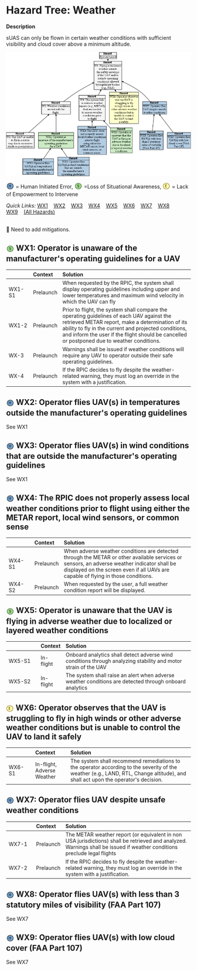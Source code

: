 # Hazard Tree: Weather 

**Description**

sUAS can only be flown in certain weather conditions with sufficient visibility and cloud cover above a minimum altitude.

[![](figures/weather.png)](#)

<sub>![](icons/h-icon.PNG)</sub> = Human Initiated Error, <sub>![](icons/s-icon.PNG)</sub> =Loss of Situational Awareness, <sub>![](icons/e-icon.PNG)</sub> = Lack of Empowerment to Intervene  <br>

*Quick Links:* [WX1](#WX1) &nbsp;&nbsp; [WX2](#WX2) &nbsp;&nbsp; [WX3](#WX3) &nbsp;&nbsp;  [WX4](#WX4) &nbsp;&nbsp; [WX5](#WX5) &nbsp;&nbsp; [WX6](#WX6) &nbsp;&nbsp; [WX7](#WX7)  &nbsp;&nbsp; [WX8](#WX8) &nbsp;&nbsp; &nbsp;&nbsp; [WX9](#WX9) &nbsp;&nbsp;   [(All Hazards)](../README.md)<br>

<br>:construction: Need to add mitigations.

## <sub>![](icons/s-icon.PNG)</sub> <a name="WX1"/> WX1: Operator is unaware of the manufacturer's operating guidelines for a UAV 
|<img width=120/> | Context | Solution |
|:--|:--|:--|
|WX1-S1|Prelaunch|When requested by the RPIC, the system shall display operating guidelines including upper and lower temperatures and maximum wind velocity in which the UAV can fly|
|WX1-2|Prelaunch|Prior to flight, the system shall compare the operating guidelines of each UAV against the retrieved METAR report, make a determination of its ability to fly in the current and projected conditions, and inform the user if the flight should be cancelled or postponed due to weather conditions. |
|WX-3|Prelaunch| Warnings shall be issued if weather conditions will require any UAV to operator outside their safe operating guidelines. |
|WX-4|Prelaunch| If the RPIC decides to fly despite the weather-related warning, they must log an override in the system with a justification. |

## <sub>![](icons/h-icon.PNG)</sub> <a name="WX2"/> WX2: Operator flies UAV(s) in temperatures outside the manufacturer's operating guidelines 
See WX1

## <sub>![](icons/h-icon.PNG)</sub>  <a name="WX3"/> WX3: Operator flies UAV(s) in wind conditions that are outside the manufacturer's operating guidelines 
See WX1

## <sub>![](icons/h-icon.PNG)</sub> <a name="WX4"/> WX4: The RPIC does not properly assess local weather conditions prior to flight using either the METAR report, local wind sensors, or common sense 
| <img width=120/> | Context | Solution |
|:--|:--|:--|
|WX4-S1|Prelaunch|When adverse weather conditions are detected through the METAR or other available services or sensors, an adverse weather indicator shall be displayed on the screen even if all UAVs are capable of flying in those conditions.|
|WX4-S2|Prelaunch|When requested by the user, a full weather condition report will be displayed.|

## <sub>![](icons/s-icon.PNG)</sub> <a name="WX5"/> WX5: Operator is unaware that the UAV is flying in adverse weather due to localized or layered weather conditions 
| <img width=120/> | Context | Solution |
|:--|:--|:--|
|WX5-S1|In-flight|Onboard analytics shall detect adverse wind conditions through analyzing stability and motor strain of the UAV|
|WX5-S2|In-flight|The system shall raise an alert when adverse weather conditions are detected through onboard analytics|

## <sub>![](icons/e-icon.PNG)</sub> <a name="WX6"/> WX6: Operator observes that the UAV is struggling to fly in high winds or other adverse weather conditions but is unable to control the UAV to land it safely 
| <img width=120/> | Context | Solution |
|:--|:--|:--|
|WX6-S1|In-flight, Adverse Weather|The system shall recommend remediations to the operator according to the severity of the weather (e.g., LAND, RTL, Change altitude), and shall act upon the operator's decision. |

## <sub>![](icons/h-icon.PNG)</sub> <a name="WX7"/> WX7: Operator flies UAV despite unsafe weather conditions 
| <img width=120/> | Context | Solution |
|:--|:--|:--|
|WX7-1|Prelaunch| The METAR weather report (or equivalent in non USA jurisdictions) shall be retrieved and analyzed. Warnings shall be issued if weather conditions preclude legal flights |
|WX7-2|Prelaunch| If the RPIC decides to fly despite the weather-related warning, they must log an override in the system with a justification. |

##  <sub>![](icons/h-icon.PNG)</sub>  <a name="WX8"/> WX8: Operator flies UAV(s) with less than 3 statutory miles of visibility (FAA Part 107)
See WX7

## <sub>![](icons/h-icon.PNG)</sub> <a name="WX9"/> WX9: Operator flies UAV(s) with low cloud cover (FAA Part 107) 
See WX7

